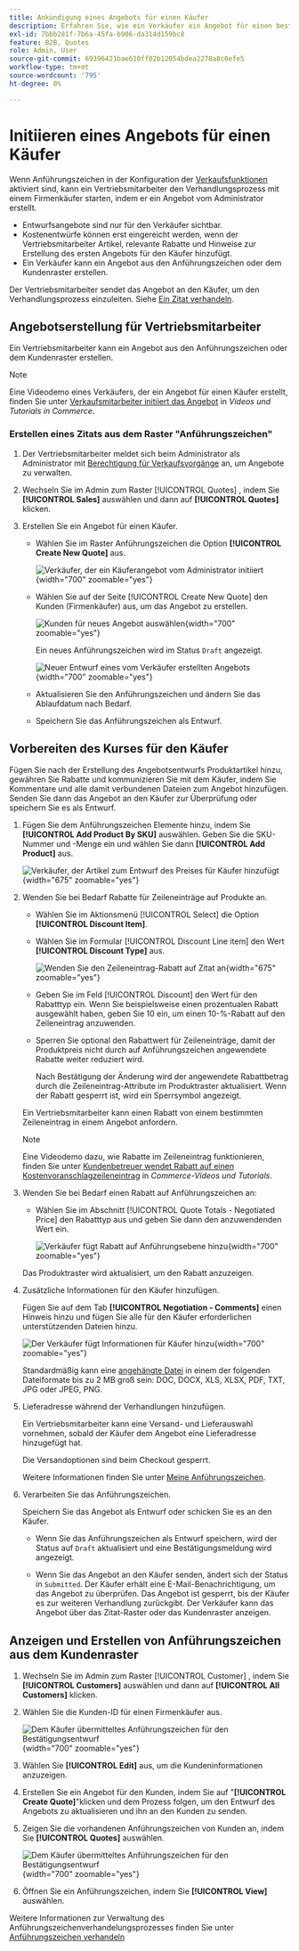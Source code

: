 ```yaml
---
title: Ankündigung eines Angebots für einen Käufer
description: Erfahren Sie, wie ein Verkäufer ein Angebot für einen bestimmten Käufer erstellen kann, um den Verhandlungsprozess zu starten. Der Verkäufer kann Angebote nur für Kunden einreichen, die mit einem Unternehmenskonto auf der ausgewählten Website verbunden sind.
exl-id: 7bbb281f-7b6a-45fa-b906-da314d159bc8
feature: B2B, Quotes
role: Admin, User
source-git-commit: 69396421bae610ff02b12054bdea2278a8c0efe5
workflow-type: tm+mt
source-wordcount: '795'
ht-degree: 0%

---
```


# Initiieren eines Angebots für einen Käufer

Wenn Anführungszeichen in der Konfiguration der [Verkaufsfunktionen](configure-quotes.md) aktiviert sind, kann ein Vertriebsmitarbeiter den Verhandlungsprozess mit einem Firmenkäufer starten, indem er ein Angebot vom Administrator erstellt.

- Entwurfsangebote sind nur für den Verkäufer sichtbar.
- Kostenentwürfe können erst eingereicht werden, wenn der Vertriebsmitarbeiter Artikel, relevante Rabatte und Hinweise zur Erstellung des ersten Angebots für den Käufer hinzufügt.
- Ein Verkäufer kann ein Angebot aus den Anführungszeichen oder dem Kundenraster erstellen.

Der Vertriebsmitarbeiter sendet das Angebot an den Käufer, um den Verhandlungsprozess einzuleiten. Siehe [Ein Zitat verhandeln](quote-price-negotiation.md).

## Angebotserstellung für Vertriebsmitarbeiter

Ein Vertriebsmitarbeiter kann ein Angebot aus den Anführungszeichen oder dem Kundenraster erstellen.

>[!NOTE]
>
>Eine Videodemo eines Verkäufers, der ein Angebot für einen Käufer erstellt, finden Sie unter [Verkaufsmitarbeiter initiiert das Angebot](https://experienceleague.adobe.com/docs/commerce-learn/tutorials/b2b/b2b-quote/sales-rep-initiates-quote.html) in _Videos und Tutorials in Commerce_.

### Erstellen eines Zitats aus dem Raster &quot;Anführungszeichen&quot;

1. Der Vertriebsmitarbeiter meldet sich beim Administrator als Administrator mit [Berechtigung für Verkaufsvorgänge](../systems/permissions.md) an, um Angebote zu verwalten.

1. Wechseln Sie im Admin zum Raster [!UICONTROL Quotes] , indem Sie **[!UICONTROL Sales]** auswählen und dann auf **[!UICONTROL Quotes]** klicken.

1. Erstellen Sie ein Angebot für einen Käufer.

   - Wählen Sie im Raster Anführungszeichen die Option **[!UICONTROL Create New Quote]** aus.

     ![Verkäufer, der ein Käuferangebot vom Administrator initiiert](./assets/quote-draft-from-admin.png){width="700" zoomable="yes"}

   - Wählen Sie auf der Seite [!UICONTROL Create New Quote] den Kunden (Firmenkäufer) aus, um das Angebot zu erstellen.

     ![Kunden für neues Angebot auswählen](./assets/quote-draft-from-admin-select-buyer.png){width="700" zoomable="yes"}

     Ein neues Anführungszeichen wird im Status `Draft` angezeigt.

     ![Neuer Entwurf eines vom Verkäufer erstellten Angebots](./assets/quote-create-by-seller.png){width="700" zoomable="yes"}

   - Aktualisieren Sie den Anführungszeichen und ändern Sie das Ablaufdatum nach Bedarf.

   - Speichern Sie das Anführungszeichen als Entwurf.

## Vorbereiten des Kurses für den Käufer

Fügen Sie nach der Erstellung des Angebotsentwurfs Produktartikel hinzu, gewähren Sie Rabatte und kommunizieren Sie mit dem Käufer, indem Sie Kommentare und alle damit verbundenen Dateien zum Angebot hinzufügen. Senden Sie dann das Angebot an den Käufer zur Überprüfung oder speichern Sie es als Entwurf.

1. Fügen Sie dem Anführungszeichen Elemente hinzu, indem Sie **[!UICONTROL Add Product By SKU]** auswählen. Geben Sie die SKU-Nummer und -Menge ein und wählen Sie dann **[!UICONTROL Add Product]** aus.

   ![Verkäufer, der Artikel zum Entwurf des Preises für Käufer hinzufügt](./assets/quote-draft-add-items.png){width="675" zoomable="yes"}

1. Wenden Sie bei Bedarf Rabatte für Zeileneinträge auf Produkte an.

   - Wählen Sie im Aktionsmenü [!UICONTROL Select] die Option **[!UICONTROL Discount Item]**.

   - Wählen Sie im Formular [!UICONTROL Discount Line item] den Wert **[!UICONTROL Discount Type]** aus.

     ![Wenden Sie den Zeileneintrag-Rabatt auf Zitat an](./assets/quote-discount-line-item.png){width="675" zoomable="yes"}

   - Geben Sie im Feld [!UICONTROL Discount] den Wert für den Rabatttyp ein. Wenn Sie beispielsweise einen prozentualen Rabatt ausgewählt haben, geben Sie 10 ein, um einen 10-%-Rabatt auf den Zeileneintrag anzuwenden.

   - Sperren Sie optional den Rabattwert für Zeileneinträge, damit der Produktpreis nicht durch auf Anführungszeichen angewendete Rabatte weiter reduziert wird.

     Nach Bestätigung der Änderung wird der angewendete Rabattbetrag durch die Zeileneintrag-Attribute im Produktraster aktualisiert. Wenn der Rabatt gesperrt ist, wird ein Sperrsymbol angezeigt.

   Ein Vertriebsmitarbeiter kann einen Rabatt von einem bestimmten Zeileneintrag in einem Angebot anfordern.

   >[!NOTE]
   >
   >Eine Videodemo dazu, wie Rabatte im Zeileneintrag funktionieren, finden Sie unter [Kundenbetreuer wendet Rabatt auf einen Kostenvoranschlagzeileneintrag](https://experienceleague.adobe.com/docs/commerce-learn/tutorials/b2b/b2b-quote/quote-line-item-discount.html) in _Commerce-Videos und Tutorials_.

1. Wenden Sie bei Bedarf einen Rabatt auf Anführungszeichen an:

   - Wählen Sie im Abschnitt [!UICONTROL Quote Totals - Negotiated Price] den Rabatttyp aus und geben Sie dann den anzuwendenden Wert ein.

     ![Verkäufer fügt Rabatt auf Anführungsebene hinzu](./assets/quote-draft-total-discount.png){width="700" zoomable="yes"}

   Das Produktraster wird aktualisiert, um den Rabatt anzuzeigen.

1. Zusätzliche Informationen für den Käufer hinzufügen.

   Fügen Sie auf dem Tab **[!UICONTROL Negotiation - Comments]** einen Hinweis hinzu und fügen Sie alle für den Käufer erforderlichen unterstützenden Dateien hinzu.

   ![Der Verkäufer fügt Informationen für Käufer hinzu](./assets/quote-draft-add-info-for-buyer.png){width="700" zoomable="yes"}

   Standardmäßig kann eine [angehängte Datei](configure-quotes.md) in einem der folgenden Dateiformate bis zu 2 MB groß sein: DOC, DOCX, XLS, XLSX, PDF, TXT, JPG oder JPEG, PNG.

1. Lieferadresse während der Verhandlungen hinzufügen.

   Ein Vertriebsmitarbeiter kann eine Versand- und Lieferauswahl vornehmen, sobald der Käufer dem Angebot eine Lieferadresse hinzugefügt hat.

   Die Versandoptionen sind beim Checkout gesperrt.

   Weitere Informationen finden Sie unter [Meine Anführungszeichen](account-dashboard-my-quotes.md#adding-a-shipping-address).

1. Verarbeiten Sie das Anführungszeichen.

   Speichern Sie das Angebot als Entwurf oder schicken Sie es an den Käufer.

   - Wenn Sie das Anführungszeichen als Entwurf speichern, wird der Status auf `Draft` aktualisiert und eine Bestätigungsmeldung wird angezeigt.

   - Wenn Sie das Angebot an den Käufer senden, ändert sich der Status in `Submitted`. Der Käufer erhält eine E-Mail-Benachrichtigung, um das Angebot zu überprüfen. Das Angebot ist gesperrt, bis der Käufer es zur weiteren Verhandlung zurückgibt. Der Verkäufer kann das Angebot über das Zitat-Raster oder das Kundenraster anzeigen.

## Anzeigen und Erstellen von Anführungszeichen aus dem Kundenraster

1. Wechseln Sie im Admin zum Raster [!UICONTROL Customer] , indem Sie **[!UICONTROL Customers]** auswählen und dann auf **[!UICONTROL All Customers]** klicken.

1. Wählen Sie die Kunden-ID für einen Firmenkäufer aus.

   ![Dem Käufer übermitteltes Anführungszeichen für den Bestätigungsentwurf](./assets/quote-view-customer-quotes.png){width="700" zoomable="yes"}

1. Wählen Sie **[!UICONTROL Edit]** aus, um die Kundeninformationen anzuzeigen.

1. Erstellen Sie ein Angebot für den Kunden, indem Sie auf &quot;**[!UICONTROL Create Quote]**&quot;klicken und dem Prozess folgen, um den Entwurf des Angebots zu aktualisieren und ihn an den Kunden zu senden.

1. Zeigen Sie die vorhandenen Anführungszeichen von Kunden an, indem Sie **[!UICONTROL Quotes]** auswählen.

   ![Dem Käufer übermitteltes Anführungszeichen für den Bestätigungsentwurf](./assets/quote-list-from-customer-information.png){width="700" zoomable="yes"}

1. Öffnen Sie ein Anführungszeichen, indem Sie **[!UICONTROL View]** auswählen.

Weitere Informationen zur Verwaltung des Anführungszeichenverhandelungsprozesses finden Sie unter [Anführungszeichen verhandeln](quote-price-negotiation.md)
